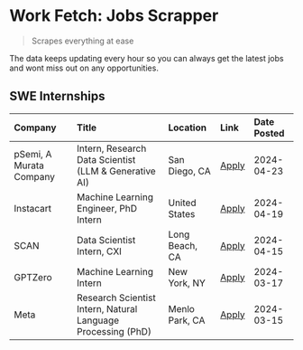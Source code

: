 # Work Fetch: Jobs Scrapper
> Scrapes everything at ease

The data keeps updating every hour so you can always get the latest jobs and wont miss out on any opportunities.

## SWE Internships
<!--START_SECTION:workfetch-->
| Company                 | Title                                                        | Location       | Link                                                                                                                                                                                                                                                                         | Date Posted   |
|:------------------------|:-------------------------------------------------------------|:---------------|:-----------------------------------------------------------------------------------------------------------------------------------------------------------------------------------------------------------------------------------------------------------------------------|:--------------|
| pSemi, A Murata Company | Intern, Research Data Scientist (LLM & Generative AI)        | San Diego, CA  | [Apply](https://www.linkedin.com/jobs/view/intern-research-data-scientist-llm-generative-ai-at-psemi-a-murata-company-3887074168?position=9&pageNum=0&refId=tY3OBFdgNDCqHIFY9m29fw%3D%3D&trackingId=fPL43ZIEmgGG2Gu5rw0E%2Fg%3D%3D&trk=public_jobs_jserp-result_search-card) | 2024-04-23    |
| Instacart               | Machine Learning Engineer, PhD Intern                        | United States  | [Apply](https://www.linkedin.com/jobs/view/machine-learning-engineer-phd-intern-at-instacart-3901991739?position=2&pageNum=0&refId=tY3OBFdgNDCqHIFY9m29fw%3D%3D&trackingId=%2BwI6tcTLJQx9MDm0GmjO5g%3D%3D&trk=public_jobs_jserp-result_search-card)                          | 2024-04-19    |
| SCAN                    | Data Scientist Intern, CXI                                   | Long Beach, CA | [Apply](https://www.linkedin.com/jobs/view/data-scientist-intern-cxi-at-scan-3899690492?position=8&pageNum=0&refId=tY3OBFdgNDCqHIFY9m29fw%3D%3D&trackingId=oBYWj9A8wNkBCdpt3ZLKAQ%3D%3D&trk=public_jobs_jserp-result_search-card)                                            | 2024-04-15    |
| GPTZero                 | Machine Learning Intern                                      | New York, NY   | [Apply](https://www.linkedin.com/jobs/view/machine-learning-intern-at-gptzero-3860723963?position=7&pageNum=0&refId=tY3OBFdgNDCqHIFY9m29fw%3D%3D&trackingId=sEvuXyyExPjP7ClIhnWCbg%3D%3D&trk=public_jobs_jserp-result_search-card)                                           | 2024-03-17    |
| Meta                    | Research Scientist Intern, Natural Language Processing (PhD) | Menlo Park, CA | [Apply](https://www.linkedin.com/jobs/view/research-scientist-intern-natural-language-processing-phd-at-meta-3858718375?position=6&pageNum=0&refId=tY3OBFdgNDCqHIFY9m29fw%3D%3D&trackingId=syUx8%2FDjeKPhDaHCUD9ijA%3D%3D&trk=public_jobs_jserp-result_search-card)          | 2024-03-15    |
<!--END_SECTION:workfetch-->
